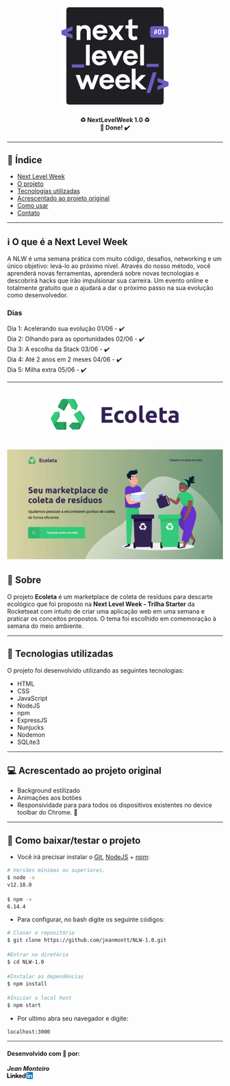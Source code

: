 <h1 align=center>
<img src="public/assets/logonlw.svg" alt="Logo Next Level Week" width="250px">
</h1>

<h4 align="center"> 
♻️ NextLevelWeek 1.0 ♻️ <br/> 🚀 Done! ✔️
</h4>

---

## 📑️ Índice

- [Next Level Week](#ℹ%EF%B8%8F-o-que-é-a-next-level-week)
- [O projeto](#-📝️-sobre)
- [Tecnologias utilizadas](#-🚀️-tecnologias-utilizadas)
- [Acrescentado ao projeto original](#-💻️-acrescentado-ao-projeto-original)
- [Como usar](#-💾️-como-baixar/testar-o-projeto)
- [Contato](#-desenvolvido-com-💙️-por:)

---

## ℹ️ O que é a Next Level Week

A NLW é uma semana prática com muito código, desafios, networking e um único objetivo: levá-lo ao próximo nível. Através do nosso método, você aprenderá novas ferramentas, aprenderá sobre novas tecnologias e descobrirá hacks que irão impulsionar sua carreira. Um evento online e totalmente gratuito que o ajudará a dar o próximo passo na sua evolução como desenvolvedor.

### Dias
Dia 1: Acelerando sua evolução 01/06 - ✔️ <br/>
Dia 2: Olhando para as oportunidades 02/06 - ✔️ <br/>
Dia 3: A escolha da Stack 03/06 - ✔️ <br/>
Dia 4: Até 2 anos em 2 meses 04/06 - ✔️ <br/>
Dia 5: Milha extra 05/06 - ✔️

---

<h1 align=center>
<img src="public/assets/logo.svg" alt="Logo Ecoleta" width="300">
</h1>

<h1>
<img src="public/assets/ecoleta.gif" alt="Gif demonstrativo Ecoleta">
</h1>

## 📝️ Sobre

O projeto **Ecoleta** é um marketplace de coleta de resíduos para descarte ecológico que foi proposto na **Next Level Week - Trilha Starter** da Rocketseat com intuito de criar uma aplicação web em uma semana e praticar os conceitos propostos. O tema foi escolhido em comemoração à semana do meio ambiente.

---

## 🚀️ Tecnologias utilizadas

O projeto foi desenvolvido utilizando as seguintes tecnologias:

- HTML
- CSS
- JavaScript
- NodeJS
- npm
- ExpressJS
- Nunjucks
- Nodemon
- SQLite3

---

## 💻️ Acrescentado ao projeto original

- Background estilizado
- Animações aos botões
- Responsividade para para todos os dispositivos existentes no device toolbar do Chrome. 🚧️

---

## 💾️ Como baixar/testar o projeto

- Você irá precisar instalar o [Git](https://git-scm.com/), [NodeJS](https://nodejs.org/pt-br/download/) + [npm](https://www.npmjs.com/get-npm):

```bash
# Versões mínimas ou superiores.
$ node -v
v12.18.0

$ npm -v
6.14.4
```

- Para configurar, no bash digite os seguinte códigos:

```bash
# Clonar o repositório
$ git clone https://github.com/jeanmontt/NLW-1.0.git

#Entrar no diretório
$ cd NLW-1.0

#Instalar as dependências
$ npm install

#Iniciar o local host
$ npm start
```

- Por ultimo abra seu navegador e digite:

```
localhost:3000
```

---

#### Desenvolvido com 💙️ por:

***Jean Monteiro*** 
<br/> 
<a href="https://www.linkedin.com/in/jeanmont/">
<img src="public/assets/linkedin.png">
</a>